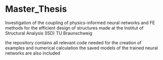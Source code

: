 # Master_Thesis
Investigation of the coupling of physics-informed neural networks and FE methods for the efficient design of structures
made at the Institut of Structural Analysis (ISD) TU Braunschweig

the repository contains all relevant code needed for the creation of examples and numerical calculation
the saved models of the trained neural networks are also included
